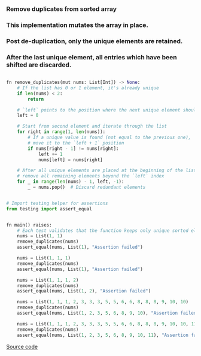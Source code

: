 ### Remove duplicates from sorted array
### This implementation mutates the array in place.
### Post de-duplication, only the unique elements are retained.
### After the last unique element, all entries which have been shifted are discarded.

```python

fn remove_duplicates(mut nums: List[Int]) -> None:
    # If the list has 0 or 1 element, it's already unique
    if len(nums) < 2:
        return

    # `left` points to the position where the next unique element should go
    left = 0

    # Start from second element and iterate through the list
    for right in range(1, len(nums)):
        # If a unique value is found (not equal to the previous one),
        # move it to the `left + 1` position
        if nums[right - 1] != nums[right]:
            left += 1
            nums[left] = nums[right]

    # After all unique elements are placed at the beginning of the list,
    # remove all remaining elements beyond the `left` index
    for _ in range(len(nums) - 1, left, -1):
        _ = nums.pop()  # Discard redundant elements


# Import testing helper for assertions
from testing import assert_equal


fn main() raises:
    # Each test validates that the function keeps only unique sorted elements
    nums = List(1, 1)
    remove_duplicates(nums)
    assert_equal(nums, List(1), "Assertion failed")

    nums = List(1, 1, 1)
    remove_duplicates(nums)
    assert_equal(nums, List(1), "Assertion failed")

    nums = List(1, 1, 1, 2)
    remove_duplicates(nums)
    assert_equal(nums, List(1, 2), "Assertion failed")

    nums = List(1, 1, 1, 2, 3, 3, 3, 5, 5, 6, 6, 8, 8, 8, 9, 10, 10)
    remove_duplicates(nums)
    assert_equal(nums, List(1, 2, 3, 5, 6, 8, 9, 10), "Assertion failed")

    nums = List(1, 1, 1, 2, 3, 3, 3, 5, 5, 6, 6, 8, 8, 8, 9, 10, 10, 11)
    remove_duplicates(nums)
    assert_equal(nums, List(1, 2, 3, 5, 6, 8, 9, 10, 11), "Assertion failed")

```

[Source code](https://github.com/ratulb/mojo_programming/blob/main/codes/remove_duplicates_sorted_arr.mojo)


